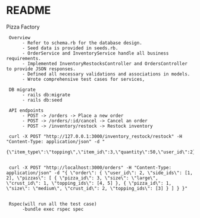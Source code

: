 # README
Pizza Factory
     
     Overview
          - Refer to schema.rb for the database design.
          - Seed data is provided in seeds.rb.
          - OrderService and InventoryService handle all business requirements.
          - Implemented InventoryRestocksController and OrdersController to provide JSON responses.
          - Defined all necessary validations and associations in models.
          - Wrote comprehensive test cases for services,

     DB migrate
          - rails db:migrate
          - rails db:seed

     API endpoints
          - POST -> /orders -> Place a new order
          - POST -> /orders/:id/cancel -> Cancel an order
          - POST -> /inventory/restock -> Restock inventory

     curl -X POST "http://127.0.0.1:3000/inventory_restock/restock" -H "Content-Type: application/json" -d "     
       {\"item_type\":\"topping\",\"item_id\":3,\"quantity\":50,\"user_id\":2}"


     curl -X POST "http://localhost:3000/orders" -H "Content-Type: application/json" -d "{ \"order\": { \"user_id\": 2, \"side_ids\": [1, 2], \"pizzas\": [ { \"pizza_id\": 3, \"size\": \"large\", \"crust_id\": 1, \"topping_ids\": [4, 5] }, { \"pizza_id\": 1, \"size\": \"medium\", \"crust_id\": 2, \"topping_ids\": [3] } ] } }"


     Rspec(will run all the test case)
          -bundle exec rspec spec

